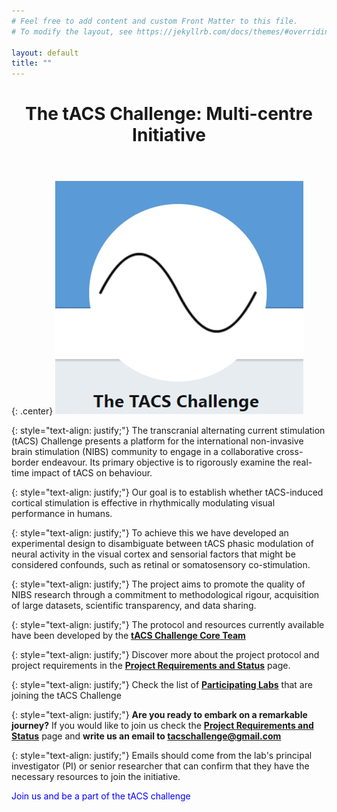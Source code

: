 ```yaml
---
# Feel free to add content and custom Front Matter to this file.
# To modify the layout, see https://jekyllrb.com/docs/themes/#overriding-theme-defaults

layout: default
title: ""
---
```


<header>
	<h1>The tACS Challenge: Multi-centre Initiative</h1>
</header>

{: .center}
![logo](/assets/images/logo.jpg)

{: style="text-align: justify;"}
The transcranial alternating current stimulation (tACS) Challenge presents a platform for the international non-invasive brain stimulation (NIBS) community to engage in a collaborative cross-border endeavour. Its primary objective is to rigorously examine the real-time impact of tACS on behaviour. 

{: style="text-align: justify;"}
Our goal is to establish whether tACS-induced cortical stimulation is effective in rhythmically modulating visual performance in humans.

{: style="text-align: justify;"}
To achieve this we have developed an experimental design to disambiguate between tACS phasic modulation of neural activity in the visual cortex and sensorial factors that might be considered confounds, such as retinal or somatosensory co-stimulation. 

{: style="text-align: justify;"}
The project aims to promote the quality of NIBS research through a commitment to methodological rigour, acquisition of large datasets, scientific transparency, and data sharing.

{: style="text-align: justify;"}
The protocol and resources currently available have been developed by the **[tACS Challenge Core Team](/coreteam/)**

{: style="text-align: justify;"}
Discover more about the project protocol and project requirements in the **[Project Requirements and Status](/proj_status/)** page.

{: style="text-align: justify;"}
Check the list of **[Participating Labs](/labs/)** that are joining the tACS Challenge

{: style="text-align: justify;"}
**Are you ready to embark on a remarkable journey?**
If you would like to join us check the **[Project Requirements and Status](/proj_status/)** page and **write us an email to [tacschallenge@gmail.com](mailto:tacschallenge@gmail.com)**

{: style="text-align: justify;"}
Emails should come from the lab's principal investigator (PI) or senior researcher that can confirm that they have the necessary resources to join the initiative. 



 <span style="color:blue">Join us and be a part of the tACS challenge</span>
